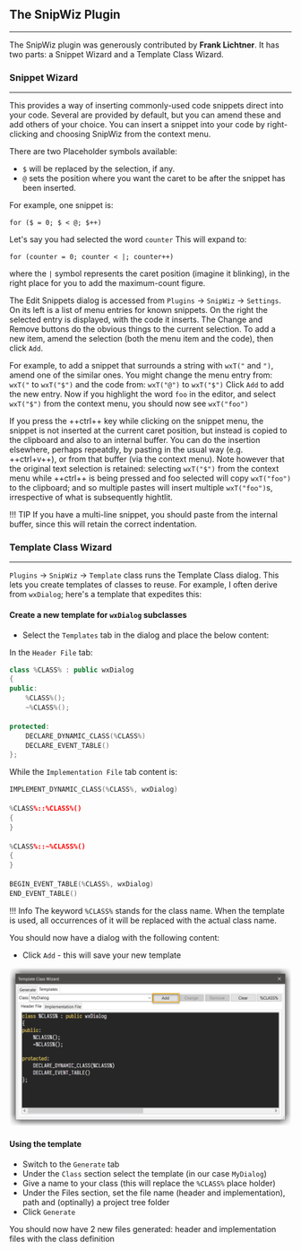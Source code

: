 ## The SnipWiz Plugin
---

The SnipWiz plugin was generously contributed by **Frank Lichtner**. It has two parts: a Snippet Wizard and a Template Class Wizard. 

### Snippet Wizard
---

This provides a way of inserting commonly-used code snippets direct into your code. Several are provided by default, but you can amend these and add others of your choice. 
You can insert a snippet into your code by right-clicking and choosing SnipWiz from the context menu. 

There are two Placeholder symbols available:

- `$` will be replaced by the selection, if any.
- `@` sets the position where you want the caret to be after the snippet has been inserted.

For example, one snippet is: 

```
for ($ = 0; $ < @; $++)
```

Let's say you had selected the word `counter` This will expand to:

```
for (counter = 0; counter < |; counter++)
```

where the `|` symbol represents the caret position (imagine it blinking), in the right place for you to add the maximum-count figure. 

 
The Edit Snippets dialog is accessed from `Plugins` &#8594; `SnipWiz` &#8594; `Settings`. On its left is a list of menu entries for known snippets. 
On the right the selected entry is displayed, with the code it inserts. The Change and Remove buttons do the obvious things to the current selection. 
To add a new item, amend the selection (both the menu item and the code), then click `Add`. 

For example, to add a snippet that surrounds a string with `wxT("` and `")`, amend one of the similar ones. 
You might change the menu entry from: `wxT("` to `wxT("$")` and the code from: `wxT("@")` to `wxT("$")` Click `Add` to add the new entry. 
Now if you highlight the word `foo` in the editor, and select `wxT("$")` from the context menu, you should now see `wxT("foo")`

If you press the ++ctrl++ key while clicking on the snippet menu, the snippet is not inserted at the current caret position, 
but instead is copied to the clipboard and also to an internal buffer. You can do the insertion elsewhere, perhaps repeatdly, by pasting in the usual way (e.g. ++ctrl+v++), 
or from that buffer (via the context menu). Note however that the original text selection is retained: selecting `wxT("$")` from the 
context menu while ++ctrl++ is being pressed and foo selected will copy `wxT("foo")` to the clipboard; 
and so multiple pastes will insert multiple `wxT("foo")`s, irrespective of what is subsequently hightlit. 

!!! TIP
    If you have a multi-line snippet, you should paste from the internal buffer, since this will retain the correct indentation. 

### Template Class Wizard
---

`Plugins` &#8594; `SnipWiz` &#8594; `Template` class runs the Template Class dialog. This lets you create templates of classes to reuse. 
For example, I often derive from `wxDialog`; here's a template that expedites this:

#### Create a new template for `wxDialog` subclasses

- Select the `Templates` tab in the dialog and place the below content:

In the `Header File` tab:

```c++
class %CLASS% : public wxDialog
{
public:
    %CLASS%();
    ~%CLASS%();

protected:
    DECLARE_DYNAMIC_CLASS(%CLASS%)
    DECLARE_EVENT_TABLE()
};
```

While the `Implementation File` tab content is:

```c++
IMPLEMENT_DYNAMIC_CLASS(%CLASS%, wxDialog)

%CLASS%::%CLASS%()
{
}

%CLASS%::~%CLASS%()
{
}

BEGIN_EVENT_TABLE(%CLASS%, wxDialog)
END_EVENT_TABLE()
```

!!! Info
    The keyword `%CLASS%` stands for the class name. When the template is used, all occurrences of it will be replaced with the actual class name. 

You should now have a dialog with the following content:
- Click `Add` - this will save your new template

![snipwiz1](snipwiz_template_class_wizard.png)

#### Using the template

- Switch to the `Generate` tab
- Under the `Class` section select the template (in our case `MyDialog`)
- Give a name to your class (this will replace the `%CLASS%` place holder)
- Under the Files section, set the file name (header and implementation), path and (optinally) a project tree folder
- Click `Generate`

You should now have 2 new files generated: header and implementation files with the class definition

